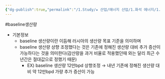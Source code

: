 ```yaml
---
{"dg-publish":true,"permalink":"/1.Study/★ 산업/에너지 산업/1.화석 에너지/1.정유화학/INFO_정유, 기타에너지/baseline 생산량/","created":"2023-06-14T10:32:06.399+09:00","updated":"2025-06-26T17:34:37.286+09:00"}
---
```


#baseline생산량

- 기본정보
	- baseline 생산량이란 이듬해 러시아의 생산량 목표 기준을 의미하며
	- baseline 생산량 상향 조정했다는 것은 기존에 정해진 생산량 대비 추가 증산이 가능하다는 것을 의미한다(감산량을 과거 비율로 적용했던때 와는 달리 최근 수년간은 절대값으로 정했기 때문)
		- EX) baseline 생산량 12만bpd 상향조정 → 내년 기존에 정해진 생산량 대비 약 12만bpd 가량 추가 증산이 가능